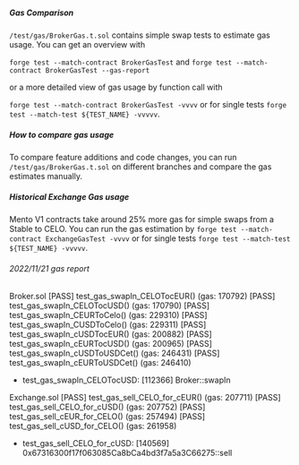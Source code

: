 ##### Gas Comparison

`/test/gas/BrokerGas.t.sol` contains simple swap tests to estimate gas usage. You can get an overview with

`forge test --match-contract BrokerGasTest` and
`forge test --match-contract BrokerGasTest --gas-report`

or a more detailed view of gas usage by function call with

`forge test --match-contract BrokerGasTest -vvvv` or for single tests
`forge test --match-test ${TEST_NAME} -vvvvv`.

##### How to compare gas usage

To compare feature additions and code changes, you can run `/test/gas/BrokerGas.t.sol` on different branches and compare the gas estimates manually.

##### Historical Exchange Gas usage

Mento V1 contracts take around 25% more gas for simple swaps from a Stable to CELO. You can run the gas estimation by
`forge test --match-contract ExchangeGasTest -vvvv` or for single tests
`forge test --match-test ${TEST_NAME} -vvvvv`.

###### 2022/11/21 gas report

Broker.sol
[PASS] test_gas_swapIn_CELOTocEUR() (gas: 170792)
[PASS] test_gas_swapIn_CELOTocUSD() (gas: 170790)
[PASS] test_gas_swapIn_CEURToCelo() (gas: 229310)
[PASS] test_gas_swapIn_CUSDToCelo() (gas: 229311)
[PASS] test_gas_swapIn_cUSDTocEUR() (gas: 200882)
[PASS] test_gas_swapIn_cEURTocUSD() (gas: 200965)
[PASS] test_gas_swapIn_cUSDToUSDCet() (gas: 246431)
[PASS] test_gas_swapIn_cEURToUSDCet() (gas: 246410)

- test_gas_swapIn_CELOTocUSD: [112366] Broker::swapIn

Exchange.sol
[PASS] test_gas_sell_CELO_for_cEUR() (gas: 207711)
[PASS] test_gas_sell_CELO_for_cUSD() (gas: 207752)
[PASS] test_gas_sell_cEUR_for_CELO() (gas: 257494)
[PASS] test_gas_sell_cUSD_for_CELO() (gas: 261958)

- test_gas_sell_CELO_for_cUSD: [140569] 0x67316300f17f063085Ca8bCa4bd3f7a5a3C66275::sell
